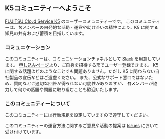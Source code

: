 ## K5コミュニティーへようこそ

[FUJITSU Cloud Service K5](http://jp.fujitsu.com/solutions/cloud/k5/) のユーザーコミュニティーです。
このコミュニティーは、各メンバーの自発的な活動・運営や助け合いの精神により、K5 に関する知見の共有および蓄積を目指しています。

### コミュニケーション

このコミュニティーは、コミュニケーションチャネルとして [Slack](https://k5-community.slack.com) を用意しています。
[申し込みページ](https://k5-community.jp-east-1.cf-app.net)より、ご自身を招待する形でユーザー登録できます。
K5 に関する話題はどのようなことでも問題ありません。ただし K5 に関わらない自社製品の宣伝などはご遠慮ください。
また、公式なサポート窓口ではないため、質問などに適切な回答が得られない可能性がありますが、
各メンバーが協力して何かの話題や問題に取り組むことも歓迎いたします。

### このコミュニティーについて

このコミュニティーには[行動規範](https://k5-community.github.io/ja/code-of-conduct)を設定していますので遵守してください。

このコミュニティーの運営方法に関するご意見や活動の提案は [Issues](https://github.com/k5-community/ja/issues) において受け付けています。
